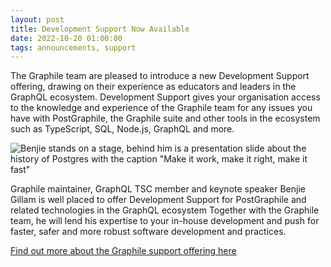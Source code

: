 ```yaml
---
layout: post
title: Development Support Now Available
date: 2022-10-20 01:00:00
tags: announcements, support
---
```


The Graphile team are pleased to introduce a new Development Support offering, drawing on their experience as educators and leaders in the GraphQL ecosystem. Development Support gives your organisation access to the knowledge and experience of the Graphile team for any issues you have with PostGraphile, the Graphile suite and other tools in the ecosystem such as TypeScript, SQL, Node.js, GraphQL and more. 

![Benjie stands on a stage, behind him is a presentation slide about the history of Postgres with the caption "Make it work, make it right, make it fast"]({{site.url}}/assets/images/makeitfast.jpg)

Graphile maintainer, GraphQL TSC member and keynote speaker Benjie Gillam is well placed to offer Development Support for PostGraphile and related technologies in the GraphQL ecosystem Together with the Graphile team, he will lend his expertise to your in-house development and push for faster, safer and more robust software development and practices.

[Find out more about the Graphile support offering here](/support/)

